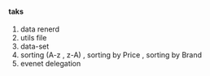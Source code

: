 #### taks

1. data renerd
2. utils file
3. data-set
4. sorting (A-z , z-A)  , sorting by Price , sorting by Brand
5. evenet delegation

 